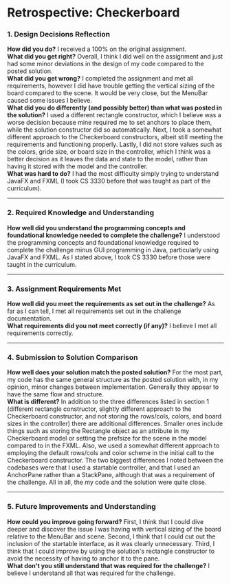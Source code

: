 # Retrospective: Checkerboard

### 1. Design Decisions Reflection
**How did you do?** I received a 100% on the original assignment.  
**What did you get right?** Overall, I think I did well on the assignment and just had some minor deviations in the design of my code compared to the posted solution.  
**What did you get wrong?** I completed the assignment and met all requirements, however I did have trouble getting the vertical sizing of the board compared to the scene. It would be very close, but the MenuBar caused some issues I believe.  
**What did you do differently (and possibly better) than what was posted in the solution?** I used a different rectangle constructor, which I believe was a worse decision because mine required me to set anchors to place them, while the solution constructor did so automatically. Next, I took a somewhat different approach to the Checkerboard constructors, albeit still meeting the requirements and functioning properly. Lastly, I did not store values such as the colors, gride size, or board size in the controller, which I think was a better decision as it leaves the data and state to the model, rather than having it stored with the model and the controller.  
**What was hard to do?** I had the most difficulty simply trying to understand JavaFX and FXML (I took CS 3330 before that was taught as part of the curriculum).  

---

### 2. Required Knowledge and Understanding
**How well did you understand the programming concepts and foundational knowledge needed to complete the challenge?** I understood the programming concepts and foundational knowledge required to complete the challenge minus GUI programming in Java, particularly using JavaFX and FXML. As I stated above, I took CS 3330 before those were taught in the curriculum.  

---

### 3. Assignment Requirements Met
**How well did you meet the requirements as set out in the challenge?** As far as I can tell, I met all requirements set out in the challenge documentation.  
**What requirements did you not meet correctly (if any)?** I believe I met all requirements correctly.  

---

### 4. Submission to Solution Comparison
**How well does your solution match the posted solution?** For the most part, my code has the same general structure as the posted solution with, in my opinion, minor changes between implementation. Generally they appear to have the same flow and structure.  
**What is different?** In addition to the three differences listed in section 1 (different rectangle constructor, slightly different approach to the Checkerboard constructor, and not storing the rows/cols, colors, and board sizes in the controller) there are additional differences. Smaller ones include things such as storing the Rectangle object as an attribute in my Checkerboard model or setting the prefsize for the scene in the model compared to in the FXML. Also, we used a somewhat different approach to employing the default rows/cols and color scheme in the initial call to the Checkerboard constructor. The two biggest differences I noted between the codebases were that I used a startable controller, and that I used an AnchorPane rather than a StackPane, although that was a requirement of the challenge. All in all, the my code and the solution were quite close.  
  
---

### 5. Future Improvements and Understanding
**How could you improve going forward?** First, I think that I could dive deeper and discover the issue I was having with vertical sizing of the board relative to the MenuBar and scene. Second, I think that I could cut out the inclusion of the startable interface, as it was clearly unnecessary. Third, I think that I could improve by using the solution's rectangle constructor to avoid the necessity of having to anchor it to the pane.  
**What don't you still understand that was required for the challenge?** I believe I understand all that was required for the challenge.  
